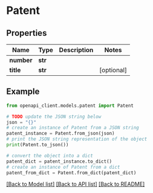 # Patent


## Properties

Name | Type | Description | Notes
------------ | ------------- | ------------- | -------------
**number** | **str** |  | 
**title** | **str** |  | [optional] 

## Example

```python
from openapi_client.models.patent import Patent

# TODO update the JSON string below
json = "{}"
# create an instance of Patent from a JSON string
patent_instance = Patent.from_json(json)
# print the JSON string representation of the object
print(Patent.to_json())

# convert the object into a dict
patent_dict = patent_instance.to_dict()
# create an instance of Patent from a dict
patent_from_dict = Patent.from_dict(patent_dict)
```
[[Back to Model list]](../README.md#documentation-for-models) [[Back to API list]](../README.md#documentation-for-api-endpoints) [[Back to README]](../README.md)


